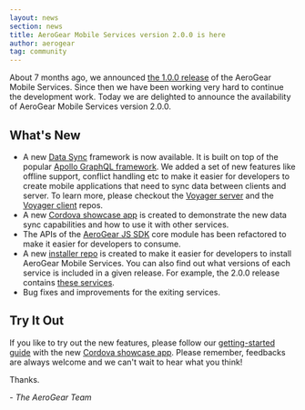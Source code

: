 ```yaml
---
layout: news
section: news
title: AeroGear Mobile Services version 2.0.0 is here
author: aerogear
tag: community
---
```


About 7 months ago, we announced [the 1.0.0 release](/news/2018/07/04/aerogear-mobile-services-announcement/index.html) of the AeroGear Mobile Services. Since then we have been working very hard to continue the development work. Today we are delighted to announce the availability of AeroGear Mobile Services version 2.0.0.

## What's New

* A new [Data Sync](/services/data-sync/) framework is now available. It is built on top of the popular [Apollo GraphQL framework](https://www.apollographql.com/). We added a set of new features like offline support, conflict handling etc to make it easier for developers to create mobile applications that need to sync data between clients and server. To learn more, please checkout the [Voyager server](https://github.com/aerogear/voyager-server) and the [Voyager client](https://github.com/aerogear/aerogear-js-sdk/tree/master/packages/sync) repos.
* A new [Cordova showcase app](https://github.com/aerogear/ionic-showcase) is created to demonstrate the new data sync capabilities and how to use it with other services.
* The APIs of the [AeroGear JS SDK](https://github.com/aerogear/aerogear-js-sdk) core module has been refactored to make it easier for developers to consume.
* A new [installer repo](https://github.com/aerogear/mobile-services-installer) is created to make it easier for developers to install AeroGear Mobile Services. You can also find out what versions of each service is included in a given release. For example, the 2.0.0 release contains [these services](https://github.com/aerogear/mobile-services-installer/blob/2.0.0/versions.yml).
* Bug fixes and improvements for the exiting services.


## Try It Out

If you like to try out the new features, please follow our [getting-started guide](https://docs.aerogear.org/aerogear/latest/getting-started.html) with the new [Cordova showcase app](https://github.com/aerogear/ionic-showcase). Please remember, feedbacks are always welcome and we can't wait to hear what you think!

Thanks.

\- *The AeroGear Team*


